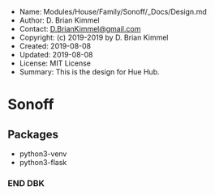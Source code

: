 * Name:      Modules/House/Family/Sonoff/_Docs/Design.md
* Author:    D. Brian Kimmel
* Contact:   D.BrianKimmel@gmail.com
* Copyright: (c) 2019-2019 by D. Brian Kimmel
* Created:   2019-08-08
* Updated:   2019-08-08
* License:   MIT License
* Summary:   This is the design for Hue Hub.


# Sonoff

## Packages

* python3-venv
* python3-flask


### END DBK
